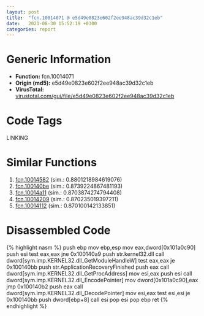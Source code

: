 ```yaml
---
layout: post
title:  "fcn.10014071 @ e5d49e0823e602f2ee948ac39d32c1eb"
date:   2021-08-30 15:52:19 +0300
categories: report
---
```


# Generic Information
- **Function:** fcn.10014071
- **Origin (md5):** e5d49e0823e602f2ee948ac39d32c1eb
- **VirusTotal:** [virustotal.com/gui/file/e5d49e0823e602f2ee948ac39d32c1eb][virustotal_ref]

# Code Tags
<span class="tag" id="LINKING">LINKING</span>


# Similar Functions

1. [fcn.10014582][similar_1_ref] (sim.: 0.8801218984619076)
2. [fcn.100140be][similar_2_ref] (sim.: 0.8739224867481193)
3. [fcn.10014a11][similar_3_ref] (sim.: 0.8703874274794408)
4. [fcn.10014209][similar_4_ref] (sim.: 0.870235019397211)
5. [fcn.10014112][similar_5_ref] (sim.: 0.870100142133851)


# Disassembled Code

{% highlight nasm %}
push ebp
mov ebp,esp
mov eax,dword[0x101a0c90]
push esi
test eax,eax
jne 0x100140a9
push str.kernel32.dll
call dword[sym.imp.KERNEL32.dll_GetModuleHandleW]
test eax,eax
je 0x100140bb
push str.ApplicationRecoveryFinished
push eax
call dword[sym.imp.KERNEL32.dll_GetProcAddress]
mov esi,eax
push esi
call dword[sym.imp.KERNEL32.dll_EncodePointer]
mov dword[0x101a0c90],eax
jmp 0x100140b2
push eax
call dword[sym.imp.KERNEL32.dll_DecodePointer]
mov esi,eax
test esi,esi
je 0x100140bb
push dword[ebp+8]
call esi
pop esi
pop ebp
ret 
{% endhighlight %}


[similar_1_ref]: /report/fcn.10014582@e5d49e0823e602f2ee948ac39d32c1eb
[similar_2_ref]: /report/fcn.100140be@e5d49e0823e602f2ee948ac39d32c1eb
[similar_3_ref]: /report/fcn.10014a11@e5d49e0823e602f2ee948ac39d32c1eb
[similar_4_ref]: /report/fcn.10014209@e5d49e0823e602f2ee948ac39d32c1eb
[similar_5_ref]: /report/fcn.10014112@e5d49e0823e602f2ee948ac39d32c1eb
[virustotal_ref]: https://www.virustotal.com/gui/file/e5d49e0823e602f2ee948ac39d32c1eb